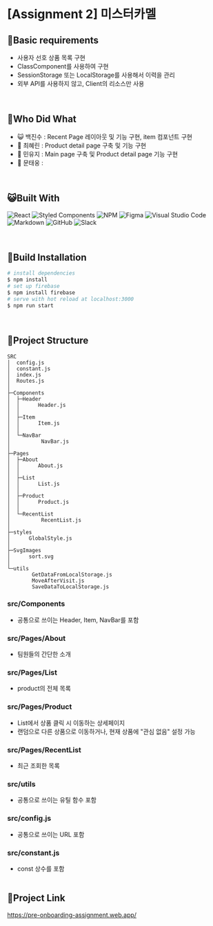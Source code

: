 # [Assignment 2] 미스터카멜

## 💙Basic requirements

- 사용자 선호 상품 목록 구현
- ClassComponent를 사용하여 구현
- SessionStorage 또는 LocalStorage를 사용해서 이력을 관리
- 외부 API를 사용하지 않고, Client의 리소스만 사용

<br>

## 🐥Who Did What
- 😺 백진수 : Recent Page 레이아웃 및 기능 구현, item 컴포넌트 구현
- 🐧 최혜린 : Product detail page 구축 및 기능 구현
- 🐥 민유지 : Main page 구축 및 Product detail page 기능 구현
- 🐻 문태웅 :

<br>

## 😺Built With
![React](https://img.shields.io/badge/react-%2320232a.svg?style=for-the-badge&logo=react&logoColor=%2361DAFB)
![Styled Components](https://img.shields.io/badge/styled--components-DB7093?style=for-the-badge&logo=styled-components&logoColor=white)
![NPM](https://img.shields.io/badge/NPM-%23000000.svg?style=for-the-badge&logo=npm&logoColor=white)
![Figma](https://img.shields.io/badge/figma-%23F24E1E.svg?style=for-the-badge&logo=figma&logoColor=white)
![Visual Studio Code](https://img.shields.io/badge/VisualStudioCode-0078d7.svg?style=for-the-badge&logo=visual-studio-code&logoColor=white)
![Markdown](https://img.shields.io/badge/markdown-%23000000.svg?style=for-the-badge&logo=markdown&logoColor=white)
![GitHub](https://img.shields.io/badge/github-%23121011.svg?style=for-the-badge&logo=github&logoColor=white)
![Slack](https://img.shields.io/badge/Slack-4A154B?style=for-the-badge&logo=slack&logoColor=white)

<br>

## 🐻Build Installation
```bash
# install dependencies
$ npm install
# set up firebase
$ npm install firebase
# serve with hot reload at localhost:3000
$ npm run start
```
<br>

## 🐧Project Structure
```
SRC
│  config.js
│  constant.js
│  index.js
│  Routes.js
│
├─Components
│  ├─Header
│  │      Header.js
│  │
│  ├─Item
│  │      Item.js
│  │
│  └─NavBar
│          NavBar.js
│
├─Pages
│  ├─About
│  │      About.js
│  │
│  ├─List
│  │      List.js
│  │
│  ├─Product
│  │      Product.js
│  │
│  └─RecentList
│          RecentList.js
│
├─styles
│      GlobalStyle.js
│
├─SvgImages
│      sort.svg
│
└─utils
        GetDataFromLocalStorage.js
        MoveAfterVisit.js
        SaveDataToLocalStorage.js
```
### src/Components
- 공통으로 쓰이는 Header, Item, NavBar를 포함
### src/Pages/About
- 팀원들의 간단한 소개
### src/Pages/List
- product의 전체 목록
### src/Pages/Product
- List에서 상품 클릭 시 이동하는 상세페이지
- 랜덤으로 다른 상품으로 이동하거나, 현재 상품에 "관심 없음" 설정 가능
### src/Pages/RecentList
- 최근 조회한 목록
### src/utils
- 공통으로 쓰이는 유틸 함수 포함
### src/config.js
- 공통으로 쓰이는 URL 포함
### src/constant.js
- const 상수를 포함
  <br>
  <br>
## 💙Project Link
https://pre-onboarding-assignment.web.app/
